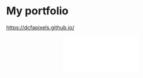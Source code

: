 # My portfolio
https://dcfapixels.github.io/

<div align="center">
    <a href="https://dcfapixels.github.io/"><img src="readmebutton.svg" width="200" height="100" alt="css-in-readme"></a>
</div>
